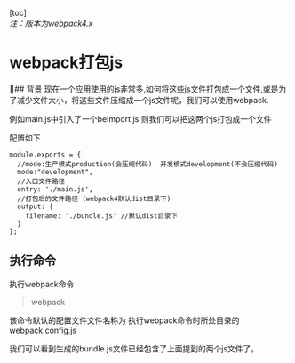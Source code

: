 [toc]  
*注：版本为webpack4.x*  
# webpack打包js

## 背景
现在一个应用使用的js非常多,如何将这些js文件打包成一个文件,或是为了减少文件大小，将这些文件压缩成一个js文件呢，我们可以使用webpack.  

例如main.js中引入了一个beImport.js 则我们可以把这两个js打包成一个文件 

配置如下
```
module.exports = {
  //mode:生产模式production(会压缩代码)  开发模式development(不会压缩代码)
  mode:"development", 
  //入口文件路径
  entry: './main.js',
  //打包后的文件路径 (webpack4默认dist目录下)
  output: {
    filename: './bundle.js' //默认dist目录下  
  }
};
```

## 执行命令
执行webpack命令
> webpack

该命令默认的配置文件文件名称为 执行webpack命令时所处目录的webpack.config.js

我们可以看到生成的bundle.js文件已经包含了上面提到的两个js文件了。
